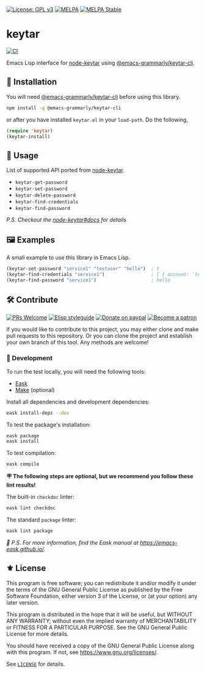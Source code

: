 [![License: GPL v3](https://img.shields.io/badge/License-GPL%20v3-blue.svg)](https://www.gnu.org/licenses/gpl-3.0)
[![MELPA](https://melpa.org/packages/keytar-badge.svg)](https://melpa.org/#/keytar)
[![MELPA Stable](https://stable.melpa.org/packages/keytar-badge.svg)](https://stable.melpa.org/#/keytar)

# keytar

[![CI](https://github.com/emacs-grammarly/keytar/actions/workflows/test.yml/badge.svg)](https://github.com/emacs-grammarly/keytar/actions/workflows/test.yml)

Emacs Lisp interface for [node-keytar](https://www.npmjs.com/package/keytar)
using [@emacs-grammarly/keytar-cli](https://github.com/emacs-grammarly/keytar-cli).

## 💾 Installation

You will need [@emacs-grammarly/keytar-cli](https://github.com/emacs-grammarly/keytar-cli)
before using this library.

```bash
npm install -g @emacs-grammarly/keytar-cli
```

or after you have installed `keytar.el` in your `load-path`. Do the following,

```el
(require 'keytar)
(keytar-install)
```

## 🔧 Usage

List of supported API ported from [node-keytar](https://www.npmjs.com/package/keytar).

* `keytar-get-password`
* `keytar-set-password`
* `keytar-delete-password`
* `keytar-find-credentials`
* `keytar-find-password`

*P.S. Checkout the [node-keytar#docs](https://github.com/atom/node-keytar#docs) for details*

## 🖼️ Examples

A small example to use this library in Emacs Lisp.

```el
(keytar-set-password "service1" "testuser" "hello")  ; t
(keytar-find-credentials "service1")                 ; [ { account: 'testuser', password: 'hello' } ]
(keytar-find-password "service1")                    ; hello
```

## 🛠️ Contribute

[![PRs Welcome](https://img.shields.io/badge/PRs-welcome-brightgreen.svg)](http://makeapullrequest.com)
[![Elisp styleguide](https://img.shields.io/badge/elisp-style%20guide-purple)](https://github.com/bbatsov/emacs-lisp-style-guide)
[![Donate on paypal](https://img.shields.io/badge/paypal-donate-1?logo=paypal&color=blue)](https://www.paypal.me/jcs090218)
[![Become a patron](https://img.shields.io/badge/patreon-become%20a%20patron-orange.svg?logo=patreon)](https://www.patreon.com/jcs090218)

If you would like to contribute to this project, you may either
clone and make pull requests to this repository. Or you can
clone the project and establish your own branch of this tool.
Any methods are welcome!

### 🔬 Development

To run the test locally, you will need the following tools:

- [Eask](https://emacs-eask.github.io/)
- [Make](https://www.gnu.org/software/make/) (optional)

Install all dependencies and development dependencies:

```sh
eask install-deps --dev
```

To test the package's installation:

```sh
eask package
eask install
```

To test compilation:

```sh
eask compile
```

**🪧 The following steps are optional, but we recommend you follow these lint results!**

The built-in `checkdoc` linter:

```sh
eask lint checkdoc
```

The standard `package` linter:

```sh
eask lint package
```

*📝 P.S. For more information, find the Eask manual at https://emacs-eask.github.io/.*

## ⚜️ License

This program is free software; you can redistribute it and/or modify
it under the terms of the GNU General Public License as published by
the Free Software Foundation, either version 3 of the License, or
(at your option) any later version.

This program is distributed in the hope that it will be useful,
but WITHOUT ANY WARRANTY; without even the implied warranty of
MERCHANTABILITY or FITNESS FOR A PARTICULAR PURPOSE.  See the
GNU General Public License for more details.

You should have received a copy of the GNU General Public License
along with this program.  If not, see <https://www.gnu.org/licenses/>.

See [`LICENSE`](./LICENSE.txt) for details.
